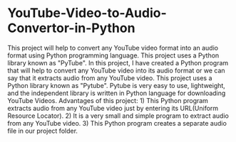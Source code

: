 # YouTube-Video-to-Audio-Convertor-in-Python
This project will help to convert any YouTube video format into an audio format using Python programming language. This project uses a Python library known as "PyTube".  In this project, I have created a Python program that will help to convert any YouTube video into its audio format or we can say that it extracts audio from any YouTube video. This project uses a Python library known as "Pytube". Pytube is very easy to use, lightweight, and the independent library is written in Python language for downloading YouTube Videos. Advantages of this project: 1) This Python program extracts audio from any YouTube video just by entering its URL(Uniform Resource Locator). 2) It is a very small and simple program to extract audio from any YouTube video. 3) This Python program creates a separate audio file in our project folder.
